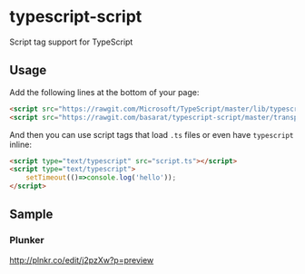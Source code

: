 # typescript-script
Script tag support for TypeScript

## Usage
Add the following lines at the bottom of your page: 
```html
<script src="https://rawgit.com/Microsoft/TypeScript/master/lib/typescriptServices.js"></script>
<script src="https://rawgit.com/basarat/typescript-script/master/transpiler.js"></script>
```

And then you can use script tags that load `.ts` files or even have `typescript` inline: 
```html
<script type="text/typescript" src="script.ts"></script>
<script type="text/typescript">
    setTimeout(()=>console.log('hello'));
</script>
```

## Sample
### Plunker
http://plnkr.co/edit/j2pzXw?p=preview
